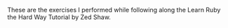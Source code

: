 These are the exercises I performed while following along the Learn 
Ruby the Hard Way Tutorial by Zed Shaw.
